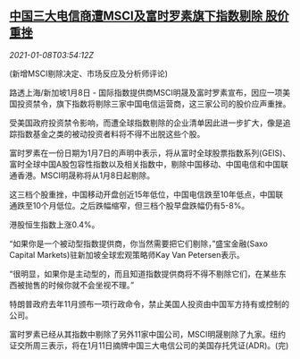<!--1610079796000-->
[中国三大电信商遭MSCI及富时罗素旗下指数剔除 股价重挫](https://cn.reuters.com/article/china-telecom-giants-msci-ftserussell-01-idCNKBS29D0EP)
------

<div><i>2021-01-08T03:54:12Z</i></div><p>(新增MSCI剔除决定、市场反应及分析师评论)</p><p>路透上海/新加坡1月8日 - 国际指数提供商MSCI明晟及富时罗素宣布，因应一项美国投资禁令，旗下指数将剔除三家中国电信运营商，这三家公司的股价应声重挫。</p><p>受美国政府投资禁令影响，而遭全球指数剔除的企业清单因此进一步扩大，像是追踪指数基金之类的被动投资者料将不得不出脱这些个股。</p><p>富时罗素在一份日期为1月7日的声明中表示，将从富时全球股票指数系列(GEIS)、富时全球中国A股包容性指数以及相关指数中，剔除中国移动、中国电信和中国联通香港。MSCI明晟称将从1月8日起剔除。</p><p>这三档个股重挫，中国移动开盘创近15年低位，中国电信跌至10年低点，中国联通跌至10个月低位。之后跌幅缩窄，但三档个股早盘跌幅仍有5-8%。</p><p>港股恒生指数上涨0.4%。</p><p>“如果你是一个被动型指数提供商，你当然需要把它们剔除，”盛宝金融(Saxo Capital Markets)驻新加坡全球宏观策略师Kay Van Petersen表示。</p><p>“很明显，如果你是主动型的，而且知道指数提供商将不得不剔除它们，在某些东西被抛售的时候你就不会坐视不理。”</p><p>特朗普政府去年11月颁布一项行政命令，禁止美国人投资由中国军方持有或控制的公司。</p><p>富时罗素已经从其指数中剔除了另外11家中国公司，MSCI明晟剔除了九家。纽约证交所周三表示，将在1月11日摘牌中国三大电信公司的美国存托凭证(ADR)。(完)</p>
